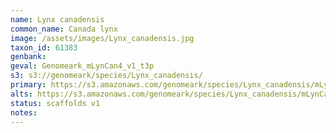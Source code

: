 ```yaml
---
name: Lynx canadensis
common_name: Canada lynx
image: /assets/images/Lynx_canadensis.jpg
taxon_id: 61383
genbank:
geval: Genomeark_mLynCan4_v1_t3p
s3: s3://genomeark/species/Lynx_canadensis/
primary: https://s3.amazonaws.com/genomeark/species/Lynx_canadensis/mLynCan4/assembly_v1.5/mLynCan4_s3.fasta.gz
alts: https://s3.amazonaws.com/genomeark/species/Lynx_canadensis/mLynCan4/assembly_v1.5/mLynCan4_q2.fasta.gz
status: scaffolds v1
notes:
---
```

